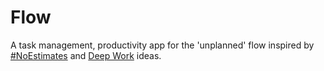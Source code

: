 # Flow

A task management, productivity app for the 'unplanned' flow inspired by [#NoEstimates](https://www.google.co.uk/books/edition/NoEstimates/x_QXvgAACAAJ) and [Deep Work](https://www.google.co.uk/books/edition/Deep_Work/lZpFCgAAQBAJ) ideas.
